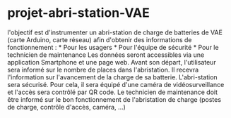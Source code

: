 # projet-abri-station-VAE
l'objectif est d'instrumenter un abri-station de charge de batteries de VAE (carte Arduino, carte réseau) afin d'obtenir des informations de fonctionnement : 
    *  Pour les usagers
    *  Pour l'équipe de sécurité
    *  Pour le technicien de maintenance
Les données seront accessibles via une application Smartphone et une page web.
Avant son départ, l'utilisateur sera informé sur le nombre de places dans l'abristation. Il recevra l'information sur l'avancement de la charge de sa batterie.
L'abri-station sera sécurisé. Pour cela, il sera équipé d'une caméra de vidéosurveillance et l'accès sera contrôlé par QR code.
Le technicien de maintenance doit être informé sur le bon fonctionnement de l'abristation de charge (postes de charge, contrôle d'accès, caméra, ...)
